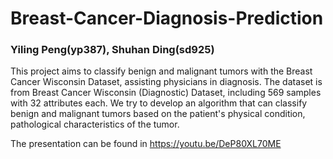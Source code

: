 # Breast-Cancer-Diagnosis-Prediction

### Yiling Peng(yp387), Shuhan Ding(sd925)

This project aims to classify benign and malignant tumors with the Breast Cancer Wisconsin Dataset, assisting physicians in diagnosis. The dataset is from Breast Cancer Wisconsin (Diagnostic) Dataset, including 569 samples with 32 attributes each. We try to develop an algorithm that can classify benign and malignant tumors based on the patient's physical condition, pathological characteristics of the tumor.


The presentation can be found in https://youtu.be/DeP80XL70ME

